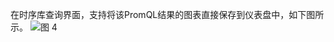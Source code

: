 在时序库查询界面，支持将该PromQL结果的图表直接保存到仪表盘中，如下图所示。
![图 4](/img/src/metrics/22.%E5%88%9B%E5%BB%BA%E4%BB%AA%E8%A1%A8%E7%9B%98/87982c7563b6d4d0eb073f2e7acfdd08c18c12ff20504733723c41eb33adea07.png)  
